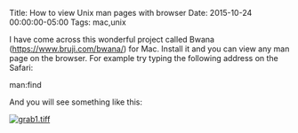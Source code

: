 Title: How to view Unix man pages with browser
Date: 2015-10-24 00:00:00-05:00
Tags: mac,unix


I have come across this wonderful project called Bwana (https://www.bruji.com/bwana/) for Mac. Install it and you can view any man page on the browser. For example try typing the following address on the Safari:

man:find

And you will see something like this:

[![grab1.tiff](http://1.bp.blogspot.com/-hJtb8OSJUcY/Vi0NzuU1aqI/AAAAAAAAArk/VxH6rcjZE6g/s320/grab1.tiff)](http://1.bp.blogspot.com/-hJtb8OSJUcY/Vi0NzuU1aqI/AAAAAAAAArk/VxH6rcjZE6g/s1600/grab1.tiff)

